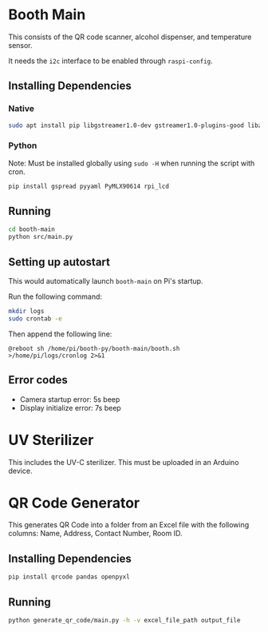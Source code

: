 # Booth Main
This consists of the QR code scanner, alcohol dispenser, and temperature sensor.

It needs the `i2c` interface to be enabled through `raspi-config`.

## Installing Dependencies

### Native
```bash
sudo apt install pip libgstreamer1.0-dev gstreamer1.0-plugins-good libzbar-dev gstreamer1.0-plugins-bad python3-gi
```

### Python
Note: Must be installed globally using `sudo -H` when running the script with cron.

```bash
pip install gspread pyyaml PyMLX90614 rpi_lcd
```

## Running
```bash
cd booth-main
python src/main.py
```

## Setting up autostart
This would automatically launch `booth-main` on Pi's startup.

Run the following command:
```bash
mkdir logs
sudo crontab -e
```

Then append the following line:

```
@reboot sh /home/pi/booth-py/booth-main/booth.sh >/home/pi/logs/cronlog 2>&1
```

## Error codes

* Camera startup error: 5s beep
* Display initialize error: 7s beep


# UV Sterilizer
This includes the UV-C sterilizer. This must be uploaded in an Arduino device.


# QR Code Generator
This generates QR Code into a folder from an Excel file with the following columns: Name, Address, Contact Number, Room ID.

## Installing Dependencies
```bash
pip install qrcode pandas openpyxl
```

## Running
```bash
python generate_qr_code/main.py -h -v excel_file_path output_file
```
